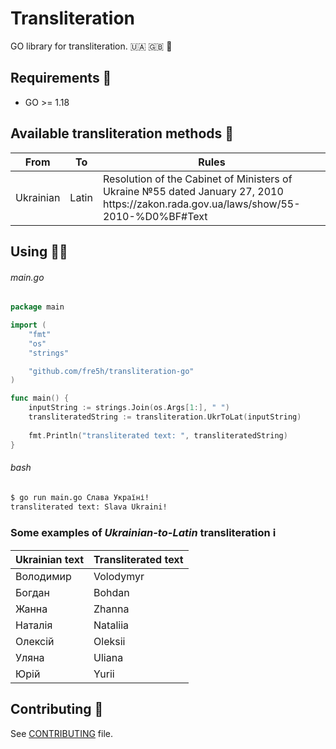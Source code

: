 # Transliteration

GO library for transliteration. 🇺🇦 🇬🇧 🔡

## Requirements 🧐

* GO >= 1.18

## Available transliteration methods 🎁

<table>
    <thead>
        <tr>
            <th>From</th>
            <th>To</th>
            <th>Rules</th>
        </tr>
    </thead>
    <tbody>
        <tr>
            <td>Ukrainian</td>
            <td>Latin</td>
            <td>
                Resolution of the Cabinet of Ministers of Ukraine №55 dated January 27, 2010
                <br />
                https://zakon.rada.gov.ua/laws/show/55-2010-%D0%BF#Text
            </td>
        </tr>
    </tbody>
</table>

## Using 👨‍🎓

###### main.go

```go
package main

import (
    "fmt"
    "os"
    "strings"

    "github.com/fre5h/transliteration-go"
)

func main() {
    inputString := strings.Join(os.Args[1:], " ")
    transliteratedString := transliteration.UkrToLat(inputString)
    
    fmt.Println("transliterated text: ", transliteratedString)
}
```

###### bash

```bash
$ go run main.go Слава Україні!
transliterated text: Slava Ukraini!
```

### Some examples of *Ukrainian-to-Latin* transliteration ℹ️

<table>
    <thead>
        <tr>
            <th>Ukrainian text</th>
            <th>Transliterated text</th>
        </tr>
    </thead>
    <tbody>
        <tr>
            <td>Володимир</td>
            <td>Volodymyr</td>
        </tr>
        <tr>
            <td>Богдан</td>
            <td>Bohdan</td>
        </tr>
        <tr>
            <td>Жанна</td>
            <td>Zhanna</td>
        </tr>
        <tr>
            <td>Наталія</td>
            <td>Nataliia</td>
        </tr>
        <tr>
            <td>Олексій</td>
            <td>Oleksii</td>
        </tr>
        <tr>
            <td>Уляна</td>
            <td>Uliana</td>
        </tr>
        <tr>
            <td>Юрій</td>
            <td>Yurii</td>
        </tr>
    </tbody>
</table>

## Contributing 🤝

See [CONTRIBUTING](https://github.com/fre5h/transliteration/blob/master/.github/CONTRIBUTING.md) file.
